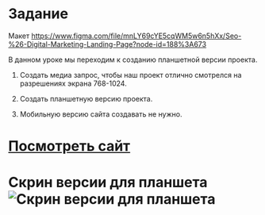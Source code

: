 # Задание

Макет https://www.figma.com/file/mnLY69cYE5cqWM5w6n5hXx/Seo-%26-Digital-Marketing-Landing-Page?node-id=188%3A673

В данном уроке мы переходим к созданию планшетной версии проекта.

1. Создать медиа запрос, чтобы наш проект отлично смотрелся на разрешениях экрана 768-1024.

2. Создать планшетную версию проекта.

3. Мобильную версию сайта создавать не нужно.

# [Посмотреть сайт](https://natalia-orlova.github.io/HTML-CSS-homework7/)

# Скрин версии для планшета![Скрин версии для планшета](https://github.com/Natalia-Orlova/HTML-CSS-homework7/assets/109914840/47e2907f-4927-42cb-b5da-f68155324ca0)
